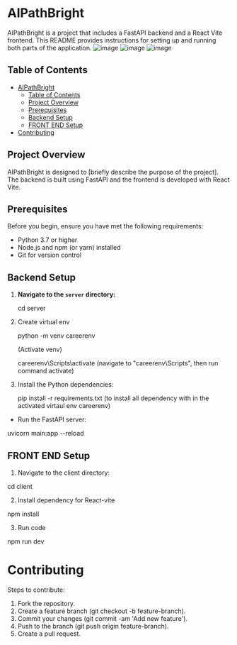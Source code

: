 # AIPathBright

AIPathBright is a project that includes a FastAPI backend and a React Vite frontend. This README provides instructions for setting up and running both parts of the application.
![image](https://github.com/user-attachments/assets/636bb671-db91-4039-a8b6-fff716be87d8)
![image](https://github.com/user-attachments/assets/4a07ac07-40ab-4b13-8acb-79309aca0933)
![image](https://github.com/user-attachments/assets/60b2f44a-1351-41f9-9359-b7ff3604fe48)




## Table of Contents

- [AIPathBright](#aipathbright)
  - [Table of Contents](#table-of-contents)
  - [Project Overview](#project-overview)
  - [Prerequisites](#prerequisites)
  - [Backend Setup](#backend-setup)
  - [FRONT END Setup](#front-end-setup)
- [Contributing](#contributing)
  

## Project Overview

AIPathBright is designed to [briefly describe the purpose of the project]. The backend is built using FastAPI and the frontend is developed with React Vite.

## Prerequisites

Before you begin, ensure you have met the following requirements:

- Python 3.7 or higher
- Node.js and npm (or yarn) installed
- Git for version control

## Backend Setup

1. **Navigate to the `server` directory:**
   
   cd server
   
3. Create virtual env
   
    python -m venv careerenv
   
   (Activate venv)
   
    careerenv\Scripts\activate (navigate to "careerenv\Scripts", then run command activate)

5. Install the Python dependencies:

    pip install -r requirements.txt    (to install all dependency with in the activated virtaul env careerenv)
  
  - Run the FastAPI server:
    
  uvicorn main:app --reload

## FRONT END Setup
1. Navigate to the client directory:
   
  cd client
  
2. Install dependency for React-vite
   
  npm install
  
3. Run code

  npm run dev

# Contributing
Steps to contribute:

1. Fork the repository.
2. Create a feature branch (git checkout -b feature-branch).
3. Commit your changes (git commit -am 'Add new feature').
4. Push to the branch (git push origin feature-branch).
5. Create a pull request.
